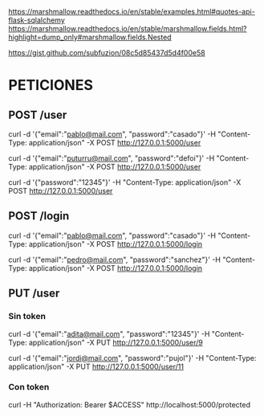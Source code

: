 https://marshmallow.readthedocs.io/en/stable/examples.html#quotes-api-flask-sqlalchemy
https://marshmallow.readthedocs.io/en/stable/marshmallow.fields.html?highlight=dump_only#marshmallow.fields.Nested

https://gist.github.com/subfuzion/08c5d85437d5d4f00e58

# PETICIONES

## POST /user

curl -d '{"email":"pablo@mail.com", "password":"casado"}' -H "Content-Type: application/json" -X POST http://127.0.0.1:5000/user

curl -d '{"email":"puturru@mail.com", "password":"defoi"}' -H "Content-Type: application/json" -X POST http://127.0.0.1:5000/user

curl -d '{"password":"12345"}' -H "Content-Type: application/json" -X POST http://127.0.0.1:5000/user

## POST /login

curl -d '{"email":"pablo@mail.com", "password":"casado"}' -H "Content-Type: application/json" -X POST http://127.0.0.1:5000/login

curl -d '{"email":"pedro@mail.com", "password":"sanchez"}' -H "Content-Type: application/json" -X POST http://127.0.0.1:5000/login

## PUT /user

### Sin token

curl -d '{"email":"adita@mail.com", "password":"12345"}' -H "Content-Type: application/json" -X PUT http://127.0.0.1:5000/user/9

curl -d '{"email":"jordi@mail.com", "password":"pujol"}' -H "Content-Type: application/json" -X PUT http://127.0.0.1:5000/user/11

### Con token

curl -H "Authorization: Bearer \$ACCESS" http://localhost:5000/protected
